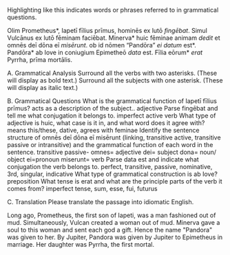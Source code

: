 Highlighting like this indicates words or phrases referred to in grammatical questions.

Olim Prometheus*, Iapetī fīlius prīmus, hominēs ex lutō *fingēbat*. Simul Vulcānus ex lutō fēminam faciēbat. Minerva* huic fēminae animam *dedit* et omnēs deī dōna eī *misērunt*. ob id nōmen “Pandōra” *ei datum* est*. Pandōra* ab Iove in coniugium Epimetheō *data* est. Fīlia eōrum* *erat* Pyrrha, prīma mortālis.

A. Grammatical Analysis
Surround all the verbs with two asterisks. (These will display as bold text.) Surround all the subjects with one asterisk. (These will display as italic text.)

B. Grammatical Questions
What is the grammatical function of Iapetī fīlius prīmus? acts as a description of the subject.. adjective 
Parse fingēbat and tell me what conjugation it belongs to. imperfect active verb 
What type of adjective is huic, what case is it in, and what word does it agree with? means this/these, dative, agrees with feminae
Identify the sentence structure of omnēs deī dōna eī misērunt (linking, transitive active, transitive passive or intransitive) and the grammatical function of each word in the sentence. transitive passive- omnes= adjective dei= subject dona= noun/ object ei=pronoun miserunt= verb 
Parse data est and indicate what conjugation the verb belongs to. perfect, transitive, passive, nominative, 3rd, singular, indicative 
What type of grammatical construction is ab Iove? preposition
What tense is erat and what are the principle parts of the verb it comes from? imperfect tense, sum, esse, fui, futurus

C. Translation
Please translate the passage into idiomatic English.

Long ago, Prometheus, the first son of Iapeti, was a man fashioned out of mud. Simultaneously, Vulcan created a woman out of mud. Minerva gave a soul to this woman and sent each god a gift. Hence the name "Pandora" was given to her. By Jupiter, Pandora was given by Jupiter to Epimetheus in marriage. Her daughter was Pyrrha, the first mortal. 

